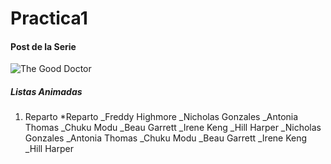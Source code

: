 # Practica1
 #### Post de la Serie
![The Good Doctor](https://github.com/MariaInes23/The-Good-Doctor1/assets/158686698/c61a45e4-23b3-4d3c-bcf2-f004511a03f1)
##### Listas Animadas
1. Reparto
*Reparto
   _Freddy Highmore
     _Nicholas Gonzales
       _Antonia Thomas
         _Chuku Modu
           _Beau Garrett
             _Irene Keng
               _Hill Harper
   _Nicholas Gonzales
   _Antonia Thomas
   _Chuku Modu
   _Beau Garrett
   _Irene Keng
   _Hill Harper
